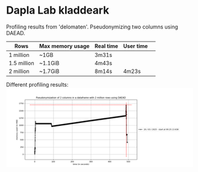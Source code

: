 # Dapla Lab kladdeark

Profiling results from 'delomaten'. Pseudonymizing two columns
using DAEAD.

| Rows         | Max memory usage | Real time  | User time |   |
|--------------|------------------|------------|-----------|---|
| 1 million    | ~1GB             | 3m31s      |           |   |
| 1.5 million  | ~1.1GiB          | 4m43s      |           |   |
| 2 million    | ~1.7GiB          | 8m14s      | 4m23s     |   |

Different profiling results:
![image](./profiling_results/mem_2m_rows.png)
